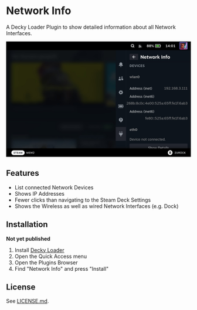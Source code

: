 # Network Info

A Decky Loader Plugin to show detailed information about all Network Interfaces.

![Screenshot](/assets/screenshot.jpg)

## Features

* List connected Network Devices
* Shows IP Addresses
* Fewer clicks than navigating to the Steam Deck Settings
* Shows the Wireless as well as wired Network Interfaces (e.g. Dock)

## Installation

**Not yet published**

1. Install [Decky Loader](https://deckbrew.xyz/en/user-guide/install)
2. Open the Quick Access menu
3. Open the Plugins Browser
4. Find "Network Info" and press "Install"

## License

See [LICENSE.md](LICENSE.md).